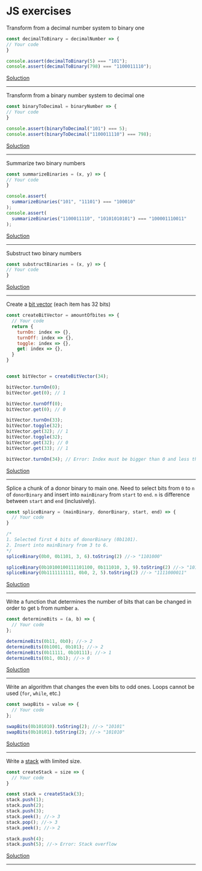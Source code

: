 # JS exercises

Transform from a decimal number system to binary one
```js
const decimalToBinary = decimalNumber => {
// Your code
}

console.assert(decimalToBinary(5) === "101");
console.assert(decimalToBinary(798) === "1100011110");
```
[Soluction](decimalToBinary.md)

---

Transform from a binary number system to decimal one
```js
const binaryToDecimal = binaryNumber => {
// Your code
}

console.assert(binaryToDecimal("101") === 5);
console.assert(binaryToDecimal("1100011110") === 798);
```
[Soluction](binaryToDecimal.md)

---

Summarize two binary numbers
```js
const summarizeBinaries = (x, y) => {
// Your code
}

console.assert(
  summarizeBinaries("101", "11101") === "100010"
);
console.assert(
  summarizeBinaries("1100011110", "10101010101") === "100001110011"
);
```
[Soluction](summarizeBinaries.md)

---

Substruct two binary numbers
```js
const substructBinaries = (x, y) => {
// Your code
}

```
[Soluction](substructBinaries.md)

---

Create a [bit vector](https://en.wikipedia.org/wiki/Bit_array) (each item has 32 bits)
```js
const createBitVector = amountOfbites => {
  // Your code
  return {
    turnOn: index => {},
    turnOff: index => {},
    toggle: index => {},
    get: index => {},
  }
}


const bitVector = createBitVector(34);

bitVector.turnOn(0);
bitVector.get(0); // 1

bitVector.turnOff(0);
bitVector.get(0); // 0

bitVector.turnOn(33);
bitVector.toggle(32);
bitVector.get(32); // 1
bitVector.toggle(32);
bitVector.get(32); // 0
bitVector.get(33); // 1

bitVector.turnOn(34); // Error: Index must be bigger than 0 and less than 34

```
[Soluction](createBitVector.md)

---

Splice a chunk of a donor binary to main one.
Need to select bits from `0` to `n` of `donorBinary` and insert into `mainBinary` from `start` to `end`.
`n` is difference between `start` and `end` (inclusively).

```js
const spliceBinary = (mainBinary, donorBinary, start, end) => {
  // Your code
}

/*
1. Selected first 4 bits of donorBinary (0b1101).
2. Insert into mainBinary from 3 to 6.
*/
spliceBinary(0b0, 0b1101, 3, 6).toString(2) //-> "1101000"

spliceBinary(0b10100100111101100, 0b111010, 3, 9).toString(2) //-> "10100100111010100"
spliceBinary(0b1111111111, 0b0, 2, 5).toString(2) //-> "1111000011"

```
[Soluction](spliceBinary.md)

---

Write a function that determines the number of bits that can be changed in order to get `b` from number `a`.

```js
const determineBits = (a, b) => {
  // Your code
};

determineBits(0b11, 0b0); //-> 2
determineBits(0b1001, 0b101); //-> 2
determineBits(0b11111, 0b10111); //-> 1
determineBits(0b1, 0b1); //-> 0
```
[Soluction](determineBits.md)

---

Write an algorithm that changes the even bits to odd ones.
Loops cannot be used (`for`, `while`, etc.)
```js
const swapBits = value => {
  // Your code
};

swapBits(0b101010).toString(2); //-> "10101"
swapBits(0b10101).toString(2); //-> "101010"
```
[Soluction](swapBits.md)

---

Write a [stack](https://en.wikipedia.org/wiki/Stack_(abstract_data_type)) with limited size.
```js
const createStack = size => {
  // Your code
}

const stack = createStack(3);
stack.push(1);
stack.push(2);
stack.push(3);
stack.peek(); //-> 3
stack.pop(); //-> 3
stack.peek(); //-> 2

stack.push(4);
stack.push(5); //-> Error: Stack overflow
```
[Soluction](createStack.md)

---
